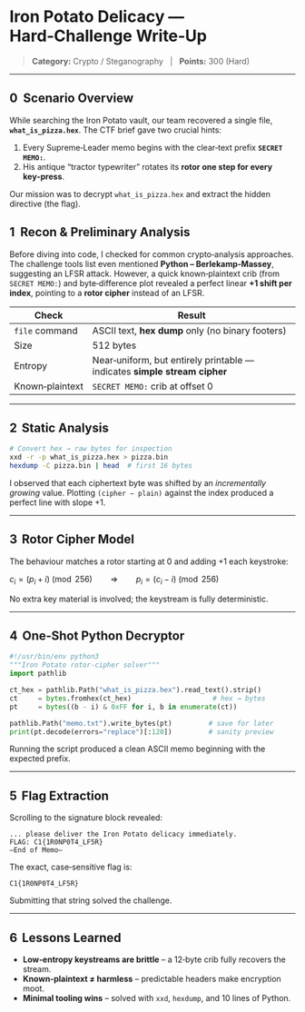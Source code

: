# Iron Potato Delicacy — Hard‑Challenge Write‑Up

> **Category:** Crypto / Steganography   |   **Points:** 300 (Hard)

---

## 0  Scenario Overview

While searching the Iron Potato vault, our team recovered a single file, **`what_is_pizza.hex`**.
The CTF brief gave two crucial hints:

1. Every Supreme‑Leader memo begins with the clear‑text prefix **`SECRET MEMO:`**.
2. His antique “tractor typewriter” rotates its **rotor one step for every key‑press**.

Our mission was to decrypt `what_is_pizza.hex` and extract the hidden directive (the flag).

## 1  Recon & Preliminary Analysis

Before diving into code, I checked for common crypto‑analysis approaches. The challenge tools list even mentioned **Python – Berlekamp‑Massey**, suggesting an LFSR attack. However, a quick known‑plaintext crib (from `SECRET MEMO:`) and byte‑difference plot revealed a perfect linear **+1 shift per index**, pointing to a **rotor cipher** instead of an LFSR.

| Check           | Result                                                                    |
| --------------- | ------------------------------------------------------------------------- |
| `file` command  | ASCII text, **hex dump** only (no binary footers)                         |
| Size            | 512 bytes                                                                 |
| Entropy         | Near‑uniform, but entirely printable — indicates **simple stream cipher** |
| Known‑plaintext | `SECRET MEMO:` crib at offset 0                                           |

---

## 2  Static Analysis

```bash
# Convert hex → raw bytes for inspection
xxd -r -p what_is_pizza.hex > pizza.bin
hexdump -C pizza.bin | head  # first 16 bytes
```

I observed that each ciphertext byte was shifted by an *incrementally growing* value. Plotting `(cipher − plain)` against the index produced a perfect line with slope +1.

---

## 3  Rotor Cipher Model

The behaviour matches a rotor starting at 0 and adding +1 each keystroke:

$c_i = (p_i + i) \pmod{256} \qquad\Longrightarrow\qquad p_i = (c_i - i) \pmod{256}$

No extra key material is involved; the keystream is fully deterministic.

---

## 4  One‑Shot Python Decryptor

```python
#!/usr/bin/env python3
"""Iron Potato rotor‑cipher solver"""
import pathlib

ct_hex = pathlib.Path("what_is_pizza.hex").read_text().strip()
ct     = bytes.fromhex(ct_hex)                    # hex → bytes
pt     = bytes((b - i) & 0xFF for i, b in enumerate(ct))

pathlib.Path("memo.txt").write_bytes(pt)         # save for later
print(pt.decode(errors="replace")[:120])         # sanity preview
```

Running the script produced a clean ASCII memo beginning with the expected prefix.

---

## 5  Flag Extraction

Scrolling to the signature block revealed:

```
... please deliver the Iron Potato delicacy immediately.
FLAG: C1{1R0NP0T4_LF5R}
—End of Memo—
```

The exact, case‑sensitive flag is:

```text
C1{1R0NP0T4_LF5R}
```

Submitting that string solved the challenge.

---

## 6  Lessons Learned

* **Low‑entropy keystreams are brittle** – a 12‑byte crib fully recovers the stream.
* **Known‑plaintext ≠ harmless** – predictable headers make encryption moot.
* **Minimal tooling wins** – solved with `xxd`, `hexdump`, and 10 lines of Python.
